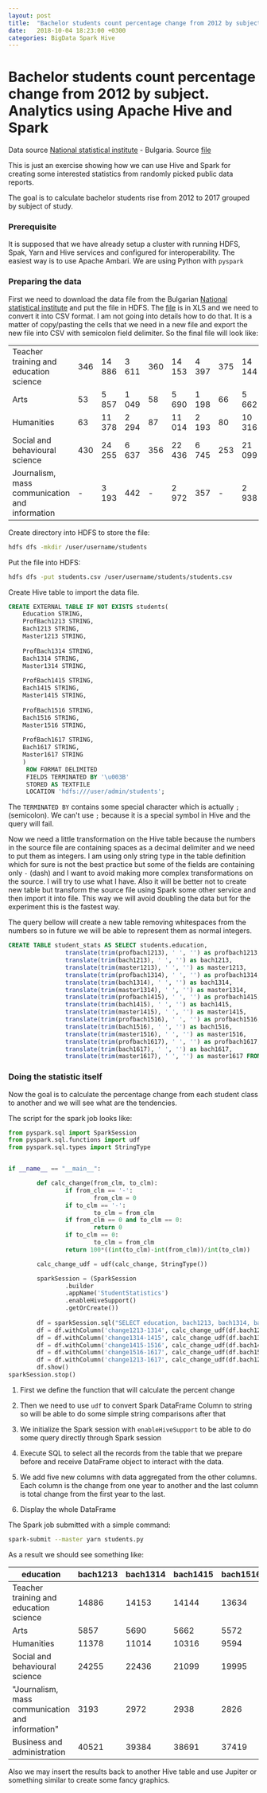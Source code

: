 ```yaml
---
layout: post
title:  "Bachelor students count percentage change from 2012 by subject. Analytics using Apache Hive and Spark"
date:   2018-10-04 18:23:00 +0300
categories: BigData Spark Hive
---
```


# Bachelor students count percentage change from 2012 by subject. Analytics using Apache Hive and Spark

Data source [National statistical institute](http://nsi.bg/en) - Bulgaria. Source [file](http://nsi.bg/en/content/4897/students-educational-qualification-degree-and-narrow-field-education) 

This is just an exercise showing how we can use Hive and Spark for creating some interested statistics from randomly picked public data reports.

The goal is to calculate bachelor students rise from 2012 to 2017 grouped by subject of study.

### Prerequisite

It is supposed that we have already setup a cluster with running HDFS, Spak, Yarn and Hive services and configured for interoperability. The easiest way is to use Apache Ambari. We are using Python with `pyspark` 

### Preparing the data

First we need to download the data file from the Bulgarian [National statistical institute](http://nsi.bg/en) and put the file in HDFS. The [file](http://nsi.bg/en/content/4897/students-educational-qualification-degree-and-narrow-field-education) is in XLS and we need to convert it into CSV format. I am not going into details how to do that. It is a matter of copy/pasting the cells that we need in a new file and export the new file into CSV with semicolon field delimiter. So the final file will look like:

|                                                |      |        |       |      |        |       |      |        |       |      |        |       |      |        |       |
| ---------------------------------------------- | ---- | ------ | ----- | ---- | ------ | ----- | ---- | ------ | ----- | ---- | ------ | ----- | ---- | ------ | ----- |
| Teacher training and education science         | 346  | 14 886 | 3 611 | 360  | 14 153 | 4 397 | 375  | 14 144 | 5 342 | 398  | 13 634 | 5 534 | 420  | 13 139 | 5 197 |
| Arts                                           | 53   | 5 857  | 1 049 | 58   | 5 690  | 1 198 | 66   | 5 662  | 1 134 | 56   | 5 572  | 1 114 | 43   | 5 256  | 1 058 |
| Humanities                                     | 63   | 11 378 | 2 294 | 87   | 11 014 | 2 193 | 80   | 10 316 | 2 050 | 88   | 9 594  | 1 804 | 94   | 8 583  | 1 541 |
| Social and behavioural science                 | 430  | 24 255 | 6 637 | 356  | 22 436 | 6 745 | 253  | 21 099 | 7 026 | 84   | 19 995 | 6 575 | 92   | 18 082 | 5 596 |
| Journalism, mass communication and information | -    | 3 193  | 442   | -    | 2 972  | 357   | -    | 2 938  | 319   | -    | 2 826  | 353   | -    | 2 417  | 283   |

Create directory into HDFS to store the file:

```bash
hdfs dfs -mkdir /user/username/students
```



Put the file into HDFS:

```bash
hdfs dfs -put students.csv /user/username/students/students.csv
```



Create Hive table to import the data file.

```sql
CREATE EXTERNAL TABLE IF NOT EXISTS students(
    Education STRING, 
	ProfBach1213 STRING,
  	Bach1213 STRING, 
    Master1213 STRING,
  
  	ProfBach1314 STRING,
  	Bach1314 STRING, 
    Master1314 STRING,
  
  	ProfBach1415 STRING,
  	Bach1415 STRING, 
    Master1415 STRING,
  
  	ProfBach1516 STRING,
  	Bach1516 STRING, 
    Master1516 STRING,
  
  	ProfBach1617 STRING,
  	Bach1617 STRING, 
    Master1617 STRING
	)
     ROW FORMAT DELIMITED
     FIELDS TERMINATED BY '\u003B'
     STORED AS TEXTFILE
     LOCATION 'hdfs:///user/admin/students';
```

The `TERMINATED BY` contains some special character which is actually `;` (semicolon). We can't use `;` because it is a special symbol in Hive and the query will fail. 

Now we need a little transformation on the Hive table because the numbers in the source file are containing spaces as a decimal delimiter and we need to put them as integers. I am using only string type in the table definition which for sure is not the best practice but some of the fields are containing only `-` (dash) and I want to avoid making more complex transformations on the source. I will try to use what I have. Also it will be better not to create new table but transform the source file using Spark some other service and then import it into file. This way we will avoid doubling the data but for the experiment this is the fastest way.

The query bellow will create a new table removing whitespaces from the numbers so in future we will be able to represent them as normal integers.

```sql
CREATE TABLE student_stats AS SELECT students.education,         
                translate(trim(profbach1213), ' ', '') as profbach1213,
                translate(trim(bach1213), ' ', '') as bach1213,
                translate(trim(master1213), ' ', '') as master1213,
                translate(trim(profbach1314), ' ', '') as profbach1314,
                translate(trim(bach1314), ' ', '') as bach1314,
                translate(trim(master1314), ' ', '') as master1314,
                translate(trim(profbach1415), ' ', '') as profbach1415,
                translate(trim(bach1415), ' ', '') as bach1415,
                translate(trim(master1415), ' ', '') as master1415,
                translate(trim(profbach1516), ' ', '') as profbach1516,
                translate(trim(bach1516), ' ', '') as bach1516,
                translate(trim(master1516), ' ', '') as master1516,
                translate(trim(profbach1617), ' ', '') as profbach1617,
                translate(trim(bach1617), ' ', '') as bach1617,
                translate(trim(master1617), ' ', '') as master1617 FROM students
```



### Doing the statistic itself

Now the goal is to calculate the percentage change from each student class to another and we will see what are the tendencies.

The script for the spark job looks like:

```python
from pyspark.sql import SparkSession
from pyspark.sql.functions import udf
from pyspark.sql.types import StringType


if __name__ == "__main__":

        def calc_change(from_clm, to_clm):
                if from_clm == '-':
                        from_clm = 0
                if to_clm == '-':
                        to_clm = from_clm
                if from_clm == 0 and to_clm == 0:
                        return 0
                if to_clm == 0:
                        to_clm = from_clm
                return 100*((int(to_clm)-int(from_clm))/int(to_clm))

        calc_change_udf = udf(calc_change, StringType())

        sparkSession = (SparkSession
                .builder
                .appName('StudentStatistics')
                .enableHiveSupport()
                .getOrCreate())
        
        df = sparkSession.sql("SELECT education, bach1213, bach1314, bach1415, bach1516, bach1617 FROM student_stats")
        df = df.withColumn('change1213-1314', calc_change_udf(df.bach1213, df.bach1314))
        df = df.withColumn('change1314-1415', calc_change_udf(df.bach1314, df.bach1415))
        df = df.withColumn('change1415-1516', calc_change_udf(df.bach1415, df.bach1516))
        df = df.withColumn('change1516-1617', calc_change_udf(df.bach1516, df.bach1617))
        df = df.withColumn('change1213-1617', calc_change_udf(df.bach1213, df.bach1617))
        df.show()
sparkSession.stop()
```

1. First we define the function that will calculate the percent change 

2. Then we need to use `udf` to convert Spark DataFrame Column to string so will be able to do some simple string comparisons after that 

3. We initialize the Spark session with `enableHiveSupport` to be able to do some query directly through Spark session

4. Execute SQL to select all the records from the table that we prepare before and receive DataFrame object to interact with the data.

5. We add five new columns with data aggregated from the other columns. Each column is the change from one year to another and the last column is total change from the first year to the last.

6. Display the whole DataFrame



The Spark job submitted with a simple command:

```bash
spark-submit --master yarn students.py
```

As a result we should see something like:

| education                                        | bach1213 | bach1314 | bach1415 | bach1516 | bach1617 | change1213-1314     | change1314-1415      | change1415-1516     | change1516-1617     | change1213-1617     |
| ------------------------------------------------ | -------- | -------- | -------- | -------- | -------- | ------------------- | -------------------- | ------------------- | ------------------- | ------------------- |
| Teacher training and education science           | 14886    | 14153    | 14144    | 13634    | 13139    | -5.179113968769872  | -0.06363122171945701 | -3.7406483790523692 | -3.767410000761093  | -13.296293477433593 |
| Arts                                             | 5857     | 5690     | 5662     | 5572     | 5256     | -2.9349736379613356 | -0.49452490286117984 | -1.615218951902369  | -6.012176560121765  | -11.43455098934551  |
| Humanities                                       | 11378    | 11014    | 10316    | 9594     | 8583     | -3.3048846922099147 | -6.766188445133772   | -7.525536793829477  | -11.779098217406501 | -32.56437143190027  |
| Social and behavioural science                   | 24255    | 22436    | 21099    | 19995    | 18082    | -8.107505794259225  | -6.336793212948481   | -5.521380345086271  | -10.579581904656564 | -34.13892268554363  |
| "Journalism, mass communication and information" | 3193     | 2972     | 2938     | 2826     | 2417     | -7.43606998654105   | -1.1572498298162015  | -3.9631988676574665 | -16.921803889118742 | -32.10591642532064  |
| Business and administration                      | 40521    | 39384    | 38691    | 37419    | 34540    | -2.886959171237051  | -1.7911142126075832  | -3.399342579972741  | -8.335263462651998  | -17.316155182397218 |

Also we may insert the results back to another Hive table and use Jupiter or something similar to create some fancy graphics.